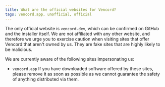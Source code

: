 ```yaml
---
title: What are the official websites for Vencord?
tags: vencord.app, unofficial, official
---
```


The only official website is `vencord.dev`, which can be confirmed on GitHub and the installer itself. We are not
affiliated with any other website, and therefore we urge you to exercise caution when visiting sites that offer Vencord
that aren't owned by us. They are fake sites that are highly likely to be malicious.

We are currently aware of the following sites impersonating us:
- `vencord.app`
If you have downloaded software offered by these sites, please remove it as soon as possible as we cannot guarantee the
safety of anything distributed via them.